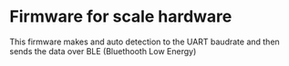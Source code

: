 # Firmware for scale hardware
This firmware makes and auto detection to the UART baudrate and then
sends the data over BLE (Bluethooth Low Energy)
 
